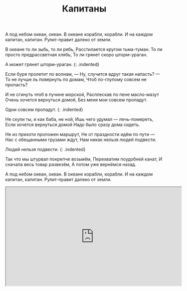 ﻿---
layout: lyrics
title: Капитаны
description: А под небом океан, океан, в океане корабли, корабли...
---

А под не<span class="Am"></span>бом океа<span class="E"></span>н, океа<span class="Am"></span>н.
В океа<span class="G"></span>не корабли, кора<span class="C"></span>бли.
И на ка<span class="Gm11"></span>ждом капита<span class="A7"></span>н, капита<span class="Dm7"></span>н.
Рулит-пра<span class="Am"></span>вит далеко<span class="E"></span> от земли<span class="Am"></span>.

В океа<span class="Am"></span>не то ли зы<span class="E"></span>бь, то ли ря<span class="Am"></span>бь,
Расстила<span class="G"></span>ется кругом тьма-тума<span class="C"></span>н.
То ли про<span class="Gm11"></span>сто предрассве<span class="A7"></span>тная хля<span class="Dm7"></span>бь,
То ли<span class="Am"></span> грянет скоро што<span class="E"></span>рм-урага<span class="Am"></span>н.

А<span class="B-flat"></span> может гря<span class="B7"></span>нет што<span class="E"></span>рм-урага<span class="Am"></span>н.
{: .indented}

Если буря пролетит по волнам, —
Ну, случится вдруг такая напасть? —
То не лучше ль повернуть по домам,
Чтоб по-глупому совсем не пропасть?

И не сгинуть чтоб в пучине морской,
Расплескав по пене масло-мазут
Очень хочется вернуться домой,
Без меня мои совсем пропадут.

Одни совсем пропадут.
{: .indented}

Не скули ты, и как баба, не ной,
Ишь чего удумал — лечь-помереть,
Если хочется вернуться домой
Надо было сразу дома сидеть.

Не из прихоти проложен маршрут,
Не от праздности идём по пути —
Нас с обещанными грузами ждут,
Нам никак нельзя людей подвести.

Людей нельзя подвести.
{: .indented}

Так что мы штурвал покрепче возьмём,
Перехватим поудобней канат,
И сначала весь товар развезём,
А потом уже вернёмся назад.

А под небом океан, океан.
В океане корабли, корабли.
И на каждом капитан, капитан.
Рулит-правит далеко от земли.

<div class="video-wrapper">
  <iframe width="560" height="315" src="https://www.youtube.com/embed/yR-1nvTlvVA" allow="accelerometer; autoplay; encrypted-media; gyroscope; picture-in-picture" allowfullscreen></iframe>
</div>
